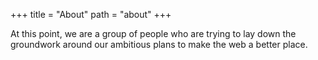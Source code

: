 +++
title = "About"
path = "about"
+++

At this point, we are a group of people who are trying to lay down the groundwork around our ambitious plans to make the web a better place.
